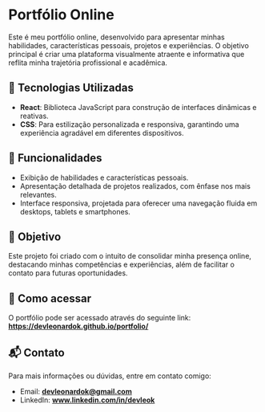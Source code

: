 # Portfólio Online  

Este é meu portfólio online, desenvolvido para apresentar minhas habilidades, características pessoais, projetos e experiências. O objetivo principal é criar uma plataforma visualmente atraente e informativa que reflita minha trajetória profissional e acadêmica.  

## 🔧 Tecnologias Utilizadas  
- **React**: Biblioteca JavaScript para construção de interfaces dinâmicas e reativas.  
- **CSS**: Para estilização personalizada e responsiva, garantindo uma experiência agradável em diferentes dispositivos.  

## 🎯 Funcionalidades  
- Exibição de habilidades e características pessoais.  
- Apresentação detalhada de projetos realizados, com ênfase nos mais relevantes.  
- Interface responsiva, projetada para oferecer uma navegação fluida em desktops, tablets e smartphones.  

## 🚀 Objetivo  
Este projeto foi criado com o intuito de consolidar minha presença online, destacando minhas competências e experiências, além de facilitar o contato para futuras oportunidades.  

## 🌟 Como acessar  
O portfólio pode ser acessado através do seguinte link: **https://devleonardok.github.io/portfolio/**  

## 📬 Contato  
Para mais informações ou dúvidas, entre em contato comigo:  
- Email: **devleonardok@gmail.com**  
- LinkedIn: **www.linkedin.com/in/devleok**  
